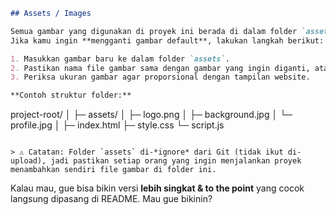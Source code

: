 ```markdown
## Assets / Images

Semua gambar yang digunakan di proyek ini berada di dalam folder `assets`.  
Jika kamu ingin **mengganti gambar default**, lakukan langkah berikut:

1. Masukkan gambar baru ke dalam folder `assets`.
2. Pastikan nama file gambar sama dengan gambar yang ingin diganti, atau ubah referensinya di kode HTML/CSS/JS sesuai nama baru.
3. Periksa ukuran gambar agar proporsional dengan tampilan website.

**Contoh struktur folder:**

```

project-root/
│
├─ assets/
│  ├─ logo.png
│  ├─ background.jpg
│  └─ profile.jpg
│
├─ index.html
├─ style.css
└─ script.js

```

> ⚠️ Catatan: Folder `assets` di-*ignore* dari Git (tidak ikut di-upload), jadi pastikan setiap orang yang ingin menjalankan proyek menambahkan sendiri file gambar di folder ini.
```

Kalau mau, gue bisa bikin versi **lebih singkat & to the point** yang cocok langsung dipasang di README. Mau gue bikinin?
